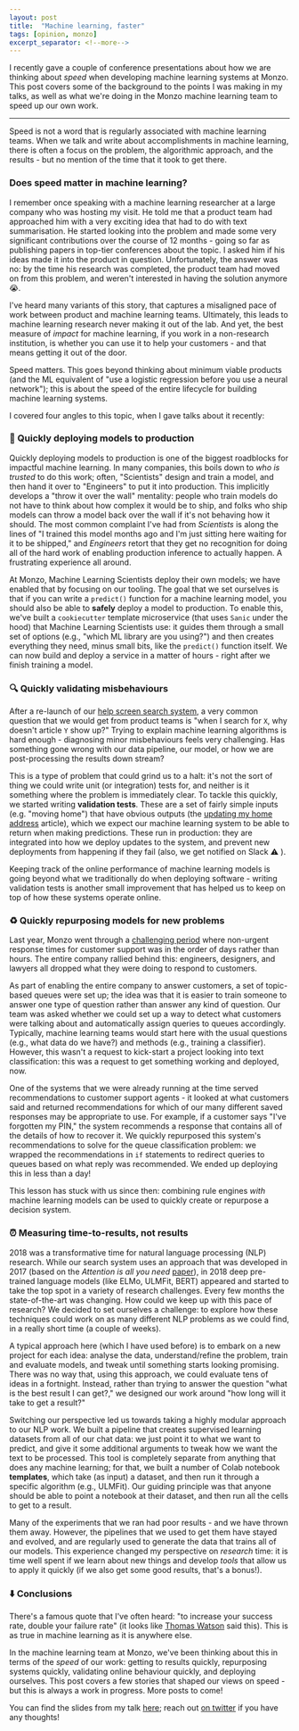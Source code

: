 ```yaml
---
layout: post
title:  "Machine learning, faster"
tags: [opinion, monzo]
excerpt_separator: <!--more-->
---
```


I recently gave a couple of conference presentations about how we are thinking about _speed_ when developing machine learning systems at Monzo. This post covers some of the background to the points I was making in my talks, as well as what we're doing in the Monzo machine learning team to speed up our own work.
<!--more-->

<hr />

Speed is not a word that is regularly associated with machine learning teams. When we talk and write about accomplishments in machine learning, there is often a focus on the problem, the algorithmic approach, and the results - but no mention of the time that it took to get there.

### Does speed matter in machine learning?
I remember once speaking with a machine learning researcher at a large company who was hosting my visit. He told me that a product team had approached him with a very exciting idea that had to do with text summarisation. He started looking into the problem and made some very significant contributions over the course of 12 months - going so far as publishing papers in top-tier conferences about the topic. I asked him if his ideas made it into the product in question. Unfortunately, the answer was no: by the time his research was completed, the product team had moved on from this problem, and weren't interested in having the solution anymore 😭.

I've heard many variants of this story, that captures a misaligned pace of work between product and machine learning teams. Ultimately, this leads to machine learning research never making it out of the lab. And yet, the best measure of _impact_ for machine learning, if you work in a non-research institution, is whether you can use it to help your customers - and that means getting it out of the door.

Speed matters. This goes beyond thinking about minimum viable products (and the ML equivalent of "use a logistic regression before you use a neural network"); this is about the speed of the entire lifecycle for building machine learning systems.

I covered four angles to this topic, when I gave talks about it recently:

### 🚢 Quickly deploying models to production
Quickly deploying models to production is one of the biggest roadblocks for impactful machine learning. In many companies, this boils down to _who is trusted_ to do this work; often, "Scientists" design and train a model, and then hand it over to "Engineers" to put it into production. This implicitly develops a "throw it over the wall" mentality: people who train models do not have to think about how complex it would be to ship, and folks who ship models can throw a model back over the wall if it's not behaving how it should. The most common complaint I've had from _Scientists_ is along the lines of "I trained this model months ago and I'm just sitting here waiting for it to be shipped," and _Engineers_ retort that they get no recognition for doing all of the hard work of enabling production inference to actually happen. A frustrating experience all around.

At Monzo, Machine Learning Scientists deploy their own models; we have enabled that by focusing on our tooling. The goal that we set ourselves is that if you can write a `predict()` function for a machine learning model, you should also be able to **safely** deploy a model to production. To enable this, we've built a `cookiecutter` template microservice (that uses `Sanic` under the hood) that Machine Learning Scientists use: it guides them through a small set of options (e.g., "which ML library are you using?") and then creates everything they need, minus small bits, like the `predict()` function itself. We can now build and deploy a service in a matter of hours - right after we finish training a model.

### 🔍 Quickly validating misbehaviours
After a re-launch of our [help screen search system](https://monzo.com/blog/2017/08/22/the-help-search-algorithm), a very common question that we would get from product teams is "when I search for `X`, why doesn't article `Y` show up?" Trying to explain machine learning algorithms is hard enough - diagnosing minor misbehaviours feels very challenging. Has something gone wrong with our data pipeline, our model, or how we are post-processing the results down stream? 

This is a type of problem that could grind us to a halt: it's not the sort of thing we could write unit (or integration) tests for, and neither is it something where the problem is immediately clear. To tackle this quickly, we started writing **validation tests**. These are a set of fairly simple inputs (e.g. "moving home") that have obvious outputs (the [updating my home address](https://monzo.com/help/account-and-profile/update-home-address) article), which we expect our machine learning system to be able to return when making predictions. These run in production: they are integrated into how we deploy updates to the system, and prevent new deployments from happening if they fail (also, we get notified on Slack ⚠️ ). 

Keeping track of the online performance of machine learning models is going beyond what we traditionally do when deploying software - writing validation tests is another small improvement that has helped us to keep on top of how these systems operate online.

### ♻️ Quickly repurposing models for new problems
Last year, Monzo went through a [challenging period](https://monzo.com/blog/2018/12/17/customer-support) where non-urgent response times for customer support was in the order of days rather than hours. The entire company rallied behind this: engineers, designers, and lawyers all dropped what they were doing to respond to customers.

As part of enabling the entire company to answer customers, a set of topic-based queues were set up; the idea was that it is easier to train someone to answer one type of question rather than answer any kind of question. Our team was asked whether we could set up a way to detect what customers were talking about and automatically assign queries to queues accordingly. Typically, machine learning teams would start here with the usual questions (e.g., what data do we have?) and methods (e.g., training a classifier). However, this wasn't a request to kick-start a project looking into text classification: this was a request to get something working and deployed, now.

One of the systems that we were already running at the time served recommendations to customer support agents - it looked at what customers said and returned recommendations for which of our many different saved responses may be appropriate to use. For example, if a customer says "I've forgotten my PIN," the system recommends a response that contains all of the details of how to recover it. We quickly repurposed this system's recommendations to solve for the queue classification problem: we wrapped the recommendations in `if` statements to redirect queries to queues based on what reply was recommended. We ended up deploying this in less than a day!

This lesson has stuck with us since then: combining rule engines _with_ machine learning models can be used to quickly create or repurpose a decision system.

### ⏰ Measuring time-to-results, not results
2018 was a transformative time for natural language processing (NLP) research. While our search system uses an approach that was developed in 2017 (based on the _Attention is all you need_ [paper](https://arxiv.org/abs/1706.03762)), in 2018 deep pre-trained language models (like ELMo, ULMFit, BERT) appeared and started to take the top spot in a variety of research challenges. Every few months the state-of-the-art was changing. How could we keep up with this pace of research? We decided to set ourselves a challenge: to explore how these techniques could work on as many different NLP problems as we could find, in a really short time (a couple of weeks).

A typical approach here (which I have used before) is to embark on a new project for each idea: analyse the data, understand/refine the problem, train and evaluate models, and tweak until something starts looking promising. There was no way that, using this approach, we could evaluate tens of ideas in a fortnight. Instead, rather than trying to answer the question "what is the best result I can get?," we designed our work around "how long will it take to get a result?"

Switching our perspective led us towards taking a highly modular approach to our NLP work. We built a pipeline that creates supervised learning datasets from all of our chat data: we just point it to what we want to predict, and give it some additional arguments to tweak how we want the text to be processed. This tool is completely separate from anything that does any machine learning; for that, we built a number of Colab notebook **templates**, which take (as input) a dataset, and then run it through a specific algorithm (e.g., ULMFit). Our guiding principle was that anyone should be able to point a notebook at their dataset, and then run all the cells to get to a result.

Many of the experiments that we ran had poor results - and we have thrown them away. However, the pipelines that we used to get them have stayed and evolved, and are regularly used to generate the data that trains all of our models. This experience changed my perspective on _research_ time: it is time well spent if we learn about new things and develop _tools_ that allow us to apply it quickly (if we also get some good results, that's a bonus!).


### ⬇️ Conclusions
There's a famous quote that I've often heard: "to increase your success rate, double your failure rate" (it looks like [Thomas Watson](https://en.wikiquote.org/wiki/Thomas_J._Watson) said this). This is as true in machine learning as it is anywhere else.

In the machine learning team at Monzo, we've been thinking about this in terms of the _speed_ of our work: getting to results quickly, repurposing systems quickly, validating online behaviour quickly, and deploying ourselves. This post covers a few stories that shaped our views on speed - but this is always a work in progress. More posts to come!

You can find the slides from my talk [here](https://www.slideshare.net/neal.lathia/machine-learning-faster); reach out [on twitter](https://twitter.com/neal_lathia) if you have any thoughts!